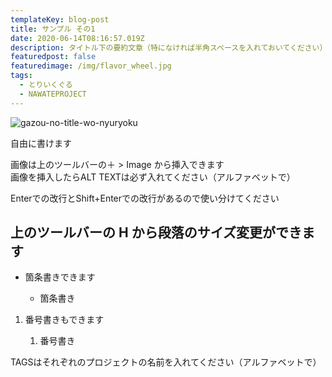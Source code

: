 ```yaml
---
templateKey: blog-post
title: サンプル その1
date: 2020-06-14T08:16:57.019Z
description: タイトル下の要約文章（特になければ半角スペースを入れておいてください）
featuredpost: false
featuredimage: /img/flavor_wheel.jpg
tags:
  - とりいくぐる
  - NAWATEPROJECT
---
```

![gazou-no-title-wo-nyuryoku](/img/annex-1-4.jpg)

自由に書けます

画像は上のツールバーの＋ > Image から挿入できます\
画像を挿入したらALT TEXTは必ず入れてください（アルファベットで）

Enterでの改行とShift+Enterでの改行があるので使い分けてください

## **上のツールバーの H から段落のサイズ変更ができます**

* 箇条書きできます

  * 箇条書き

1. 番号書きもできます

   1. 番号書き

TAGSはそれぞれのプロジェクトの名前を入れてください（アルファベットで）